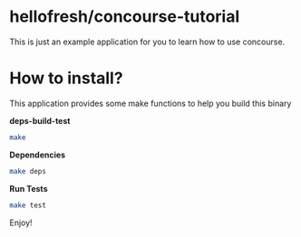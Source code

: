 # hellofresh/concourse-tutorial

This is just an example application for you to learn how to use concourse.

# How to install?

This application provides some make functions to help you build this binary


**deps-build-test**

```sh
make
```

**Dependencies**

```sh
make deps
```

**Run Tests**

```sh
make test
```

Enjoy!